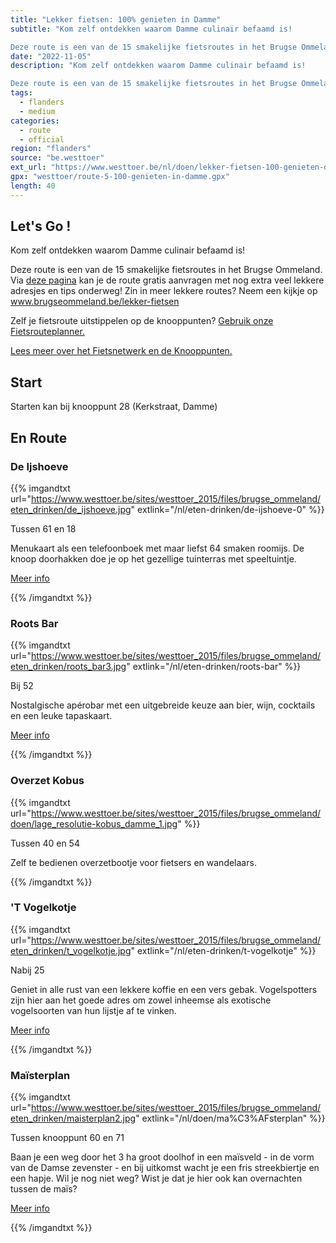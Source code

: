 ```yaml
---
title: "Lekker fietsen: 100% genieten in Damme"
subtitle: "Kom zelf ontdekken waarom Damme culinair befaamd is!

Deze route is een van de 15 smakelijke fietsroutes in het Brugse Ommeland"
date: "2022-11-05"
description: "Kom zelf ontdekken waarom Damme culinair befaamd is!

Deze route is een van de 15 smakelijke fietsroutes in het Brugse Ommeland" 
tags:
  - flanders
  - medium
categories: 
  - route
  - official
region: "flanders"
source: "be.westtoer"
ext_url: "https://www.westtoer.be/nl/doen/lekker-fietsen-100-genieten-damme"
gpx: "westtoer/route-5-100-genieten-in-damme.gpx"
length: 40
---
```


## Let's Go !

Kom zelf ontdekken waarom Damme culinair befaamd is!

Deze route is een van de 15 smakelijke fietsroutes in het Brugse Ommeland. Via [deze pagina](https://www.westtoer.be/nl/100-genieten-damme) kan je de route gratis aanvragen met nog extra veel lekkere adresjes en tips onderweg! Zin in meer lekkere routes? Neem een kijkje op www.brugseommeland.be/lekker-fietsen 

Zelf je fietsroute uitstippelen op de knooppunten? [Gebruik onze Fietsrouteplanner.](https://www.westtoer.be/nl/fietsrouteplanner)

[Lees meer over het Fietsnetwerk en de Knooppunten.](https://www.westtoer.be/nl/inspiratie/fietsnetwerk)

## Start 

Starten kan bij knooppunt 28 (Kerkstraat, Damme) 

## En Route

### De Ijshoeve

{{% imgandtxt url="https://www.westtoer.be/sites/westtoer_2015/files/brugse_ommeland/eten_drinken/de_ijshoeve.jpg" extlink="/nl/eten-drinken/de-ijshoeve-0" %}}

Tussen 61 en 18

Menukaart als een telefoonboek met maar liefst 64 smaken roomijs. De knoop doorhakken doe je op het gezellige tuinterras met speeltuintje.

[Meer info](https://www.westtoer.be/nl/eten-drinken/de-ijshoeve-0)

{{% /imgandtxt %}}

### Roots Bar

{{% imgandtxt url="https://www.westtoer.be/sites/westtoer_2015/files/brugse_ommeland/eten_drinken/roots_bar3.jpg" extlink="/nl/eten-drinken/roots-bar" %}}

Bij 52

Nostalgische apérobar met een uitgebreide keuze aan bier, wijn, cocktails en een leuke tapaskaart.

[Meer info](https://www.westtoer.be/nl/eten-drinken/roots-bar)

{{% /imgandtxt %}}

### Overzet Kobus

{{% imgandtxt url="https://www.westtoer.be/sites/westtoer_2015/files/brugse_ommeland/doen/lage_resolutie-kobus_damme_1.jpg" %}}

Tussen 40 en 54

Zelf te bedienen overzetbootje voor fietsers en wandelaars.

{{% /imgandtxt %}}

### 'T Vogelkotje

{{% imgandtxt url="https://www.westtoer.be/sites/westtoer_2015/files/brugse_ommeland/eten_drinken/t_vogelkotje.jpg" extlink="/nl/eten-drinken/t-vogelkotje" %}}

Nabij 25

Geniet in alle rust van een lekkere koffie en een vers gebak. Vogelspotters zijn hier aan het goede adres om zowel inheemse als exotische vogelsoorten van hun lijstje af te vinken.

[Meer info](https://www.westtoer.be/nl/eten-drinken/t-vogelkotje)

{{% /imgandtxt %}}

### Maïsterplan

{{% imgandtxt url="https://www.westtoer.be/sites/westtoer_2015/files/brugse_ommeland/eten_drinken/maisterplan2.jpg" extlink="/nl/doen/ma%C3%AFsterplan" %}}

Tussen knooppunt 60 en 71

Baan je een weg door het 3 ha groot doolhof in een maïsveld - in de vorm van de Damse zevenster - en bij uitkomst wacht je een fris streekbiertje en een hapje. Wil je nog niet weg? Wist je dat je hier ook kan overnachten tussen de maïs?

[Meer info](https://www.westtoer.be/nl/doen/ma%C3%AFsterplan)

{{% /imgandtxt %}}
